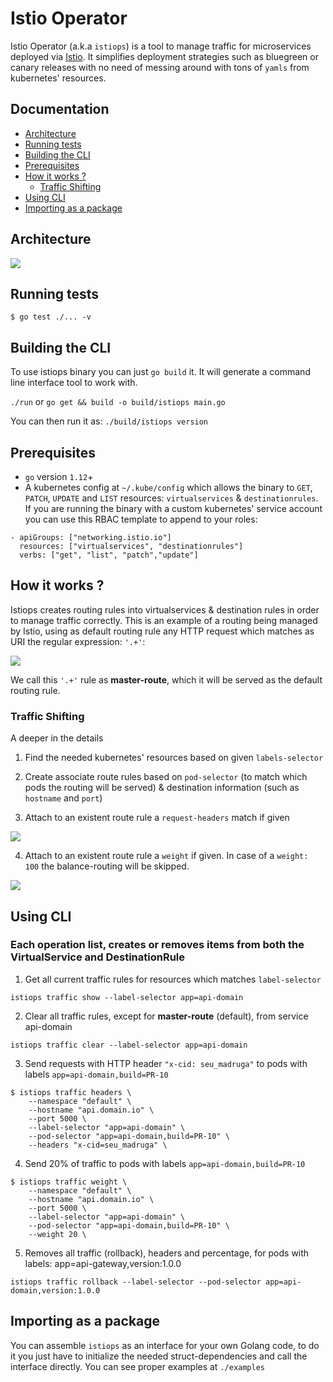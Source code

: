 # Istio Operator

Istio Operator (a.k.a `istiops`) is a tool to manage traffic for microservices deployed via [Istio](https://istio.io/). It simplifies deployment strategies such as bluegreen or canary releases with no need of messing around with tons of `yamls` from kubernetes' resources.

## Documentation

* [Architecture](#architecure)
* [Running tests](#running-tests)
* [Building the CLI](#building-the-cli)
* [Prerequisites](#prerequisites)
* [How it works ?](#how-it-works-?)
    - [Traffic Shifting](#traffic-shifting)
* [Using CLI](#using-cli)
* [Importing as a package](#importing-as-a-package)

## Architecture

<img src="https://github.com/pismo/istiops/blob/master/imgs/overview.png">

## Running tests

`$ go test ./... -v`

## Building the CLI

To use istiops binary you can just `go build` it. It will generate a command line interface tool to work with.

`./run` or `go get && build -o build/istiops main.go`

You can then run it as: `./build/istiops version`

## Prerequisites

- `go` version `1.12`+
- A kubernetes config at `~/.kube/config` which allows the binary to `GET`, `PATCH`, `UPDATE` and `LIST` resources: `virtualservices` & `destinationrules`.
 If you are running the binary with a custom kubernetes' service account you can use this RBAC template to append to your roles:

```
- apiGroups: ["networking.istio.io"]
  resources: ["virtualservices", "destinationrules"]
  verbs: ["get", "list", "patch","update"]
  ````

## How it works ?

Istiops creates routing rules into virtualservices & destination rules in order to manage traffic correctly. This is an example of a routing being managed by Istio, using as default routing rule any HTTP request which matches as URI the regular expression: `'.+'`:

<img src="https://github.com/pismo/istiops/blob/master/imgs/howitworks1.png">

We call this `'.+'` rule as **master-route**, which it will be served as the default routing rule.


### Traffic Shifting

A deeper in the details

1. Find the needed kubernetes' resources based on given `labels-selector`

2. Create associate route rules based on `pod-selector` (to match which pods the routing will be served) & destination information (such as `hostname` and `port`)

3. Attach to an existent route rule a `request-headers` match if given

<img src="https://github.com/pismo/istiops/blob/master/imgs/howitworks2.png">

4. Attach to an existent route rule a `weight` if given. In case of a `weight: 100` the balance-routing will be skipped.

<img src="https://github.com/pismo/istiops/blob/master/imgs/howitworks3.png">

## Using CLI

### Each operation list, creates or removes items from both the VirtualService and DestinationRule

1. Get all current traffic rules for resources which matches `label-selector`

`istiops traffic show --label-selector app=api-domain`

2. Clear all traffic rules, except for **master-route** (default), from service api-domain

`istiops traffic clear --label-selector app=api-domain`

3. Send requests with HTTP header `"x-cid: seu_madruga"` to pods with labels `app=api-domain,build=PR-10`

```
$ istiops traffic headers \
    --namespace "default" \
    --hostname "api.domain.io" \
    --port 5000 \
    --label-selector "app=api-domain" \
    --pod-selector "app=api-domain,build=PR-10" \
    --headers "x-cid=seu_madruga" \
```

4. Send 20% of traffic to pods with labels `app=api-domain,build=PR-10`

```
$ istiops traffic weight \
    --namespace "default" \
    --hostname "api.domain.io" \
    --port 5000 \
    --label-selector "app=api-domain" \
    --pod-selector "app=api-domain,build=PR-10" \
    --weight 20 \
```

5. Removes all traffic (rollback), headers and percentage, for pods with labels: app=api-gateway,version:1.0.0

`istiops traffic rollback --label-selector --pod-selector app=api-domain,version:1.0.0`

## Importing as a package

You can assemble `istiops` as an interface for your own Golang code, to do it you just have to initialize the needed struct-dependencies and call the interface directly. You can see proper examples at `./examples`